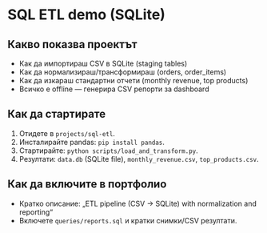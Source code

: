 # SQL ETL demo (SQLite)

## Какво показва проектът
- Как да импортираш CSV в SQLite (staging tables)
- Как да нормализираш/трансформираш (orders, order_items)
- Как да изкараш стандартни отчети (monthly revenue, top products)
- Всичко е offline — генерира CSV репорти за dashboard

## Как да стартирате
1. Отидете в `projects/sql-etl`.
2. Инсталирайте pandas: `pip install pandas`.
3. Стартирайте: `python scripts/load_and_transform.py`.
4. Резултати: `data.db` (SQLite file), `monthly_revenue.csv`, `top_products.csv`.

## Как да включите в портфолио
- Кратко описание: „ETL pipeline (CSV → SQLite) with normalization and reporting“
- Включете `queries/reports.sql` и кратки снимки/CSV резултати.